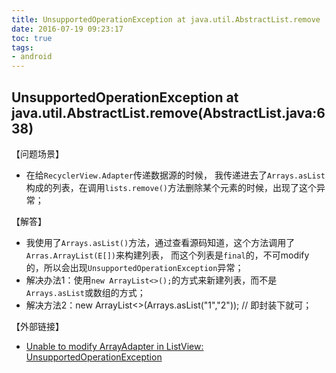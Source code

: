 ```yaml
---
title: UnsupportedOperationException at java.util.AbstractList.remove
date: 2016-07-19 09:23:17
toc: true
tags:
- android
---
```


## UnsupportedOperationException at java.util.AbstractList.remove(AbstractList.java:638)
【问题场景】
- 在给`RecyclerView.Adapter`传递数据源的时候，
我传递进去了`Arrays.asList`构成的列表，在调用`lists.remove()`方法删除某个元素的时候，出现了这个异常；

【解答】
- 我使用了`Arrays.asList()`方法，通过查看源码知道，这个方法调用了`Arras.ArrayList(E[])`来构建列表，
而这个列表是`final`的，不可modify的，所以会出现`UnsupportedOperationException`异常；
- 解决办法1：使用`new ArrayList<>();`的方式来新建列表，而不是`Arrays.asList`或数组的方式；
- 解决方法2：new ArrayList<>(Arrays.asList("1","2")); // 即封装下就可；

【外部链接】
- [Unable to modify ArrayAdapter in ListView: UnsupportedOperationException](http://stackoverflow.com/questions/3200551/unable-to-modify-arrayadapter-in-listview-unsupportedoperationexception)
